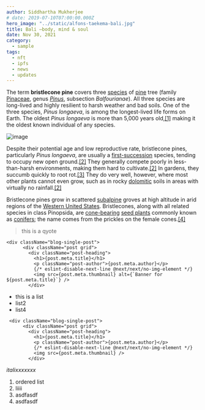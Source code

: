 ```yaml
---
author: Siddhartha Mukherjee
# date: 2019-07-10T07:00:00.000Z
hero_image: "../static/alfons-taekema-bali.jpg"
title: Bali —body, mind & soul
date: Nov 30, 2021
category:
  - sample
tags:
  - nft
  - ipfs
  - news
  - updates
---
```

The term **bristlecone pine** covers three [species](https://en.wikipedia.org/wiki/Species "Species") of [pine](https://en.wikipedia.org/wiki/Pine "Pine") tree (family [Pinaceae](https://en.wikipedia.org/wiki/Pinaceae "Pinaceae"), genus [_Pinus_](https://en.wikipedia.org/wiki/Pinus "Pinus"), subsection _Balfourianae_). All three species are long-lived and highly resilient to harsh weather and bad soils. One of the three species, _Pinus longaeva_, is among the longest-lived life forms on Earth. The oldest _Pinus longaeva_ is more than 5,000 years old,[\[1\]](https://en.wikipedia.org/wiki/Bristlecone_pine#cite_note-oldest-1) making it the oldest known individual of any species.

![image](../static/mahkeo-monkey.jpg "this is the title")

Despite their potential age and low reproductive rate, bristlecone pines, particularly _Pinus longaeva_, are usually a [first-succession](https://en.wikipedia.org/wiki/Primary_succession "Primary succession") species, tending to occupy new open ground.[\[2\]](https://en.wikipedia.org/wiki/Bristlecone_pine#cite_note-FEIS-2) They generally compete poorly in less-than-harsh environments, making them hard to cultivate.[\[2\]](https://en.wikipedia.org/wiki/Bristlecone_pine#cite_note-FEIS-2) In gardens, they succumb quickly to root rot.[\[3\]](https://en.wikipedia.org/wiki/Bristlecone_pine#cite_note-3) They do very well, however, where most other plants cannot even grow, such as in rocky [dolomitic](https://en.wikipedia.org/wiki/Dolomite_(mineral) "Dolomite (mineral)") soils in areas with virtually no rainfall.[\[2\]](https://en.wikipedia.org/wiki/Bristlecone_pine#cite_note-FEIS-2)

Bristlecone pines grow in scattered [subalpine](https://en.wikipedia.org/wiki/Subalpine "Subalpine") groves at high altitude in arid regions of the [Western United States](https://en.wikipedia.org/wiki/Western_United_States "Western United States"). Bristlecones, along with all related species in class Pinopsida, are [cone-bearing](https://en.wikipedia.org/wiki/Conifer_cone "Conifer cone") [seed plants](https://en.wikipedia.org/wiki/Seed_plant "Seed plant") commonly known as [conifers](https://en.wikipedia.org/wiki/Conifer "Conifer"); the name comes from the prickles on the female cones.[\[4\]](https://en.wikipedia.org/wiki/Bristlecone_pine#cite_note-ARKive-4)

> this is a qyote

    <div className="blog-single-post">
          <div className="post grid">
            <div className="post-heading">
              <h1>{post.meta.title}</h1>
              <p className="post-author">{post.meta.author}</p>
              {/* eslint-disable-next-line @next/next/no-img-element */}
              <img src={post.meta.thumbnail} alt={`Banner for ${post.meta.title}`} />
            </div>

* this is a list
* list2
* list4

```
 <div className="blog-single-post">
      <div className="post grid">
        <div className="post-heading">
          <h1>{post.meta.title}</h1>
          <p className="post-author">{post.meta.author}</p>
          {/* eslint-disable-next-line @next/next/no-img-element */}
          <img src={post.meta.thumbnail} />
        </div>
```

_italixxxxxxx_

1. ordered list
2. liiii
3. asdfasdf
4. asdfasdf